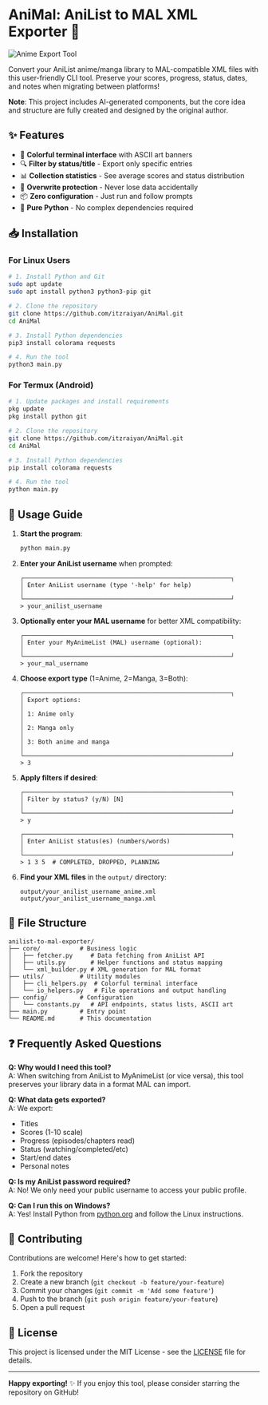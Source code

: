 # AniMal: AniList to MAL XML Exporter 🐾

![Anime Export Tool](https://files.catbox.moe/o74pow.png)

Convert your AniList anime/manga library to MAL-compatible XML files with this user-friendly CLI tool. Preserve your scores, progress, status, dates, and notes when migrating between platforms!

**Note**: This project includes AI-generated components, but the core idea and structure are fully created and designed by the original author.

## ✨ Features

- 🎨 **Colorful terminal interface** with ASCII art banners
- 🔍 **Filter by status/title** - Export only specific entries
- 📊 **Collection statistics** - See average scores and status distribution
- 🔄 **Overwrite protection** - Never lose data accidentally
- 📦 **Zero configuration** - Just run and follow prompts
- 🐍 **Pure Python** - No complex dependencies required

## 📥 Installation

### For Linux Users

```bash
# 1. Install Python and Git
sudo apt update
sudo apt install python3 python3-pip git

# 2. Clone the repository
git clone https://github.com/itzraiyan/AniMal.git
cd AniMal

# 3. Install Python dependencies
pip3 install colorama requests

# 4. Run the tool
python3 main.py
```

### For Termux (Android)

```bash
# 1. Update packages and install requirements
pkg update
pkg install python git

# 2. Clone the repository
git clone https://github.com/itzraiyan/AniMal.git
cd AniMal

# 3. Install Python dependencies
pip install colorama requests

# 4. Run the tool
python main.py
```

## 🚀 Usage Guide

1. **Start the program**:
   ```bash
   python main.py
   ```

2. **Enter your AniList username** when prompted:
   ```
   ┌──────────────────────────────────────────────────────────┐
   │ Enter AniList username (type '-help' for help)							 │
   └──────────────────────────────────────────────────────────┘
   > your_anilist_username
   ```

3. **Optionally enter your MAL username** for better XML compatibility:
   ```
   ┌──────────────────────────────────────────────────────────┐
   │ Enter your MyAnimeList (MAL) username (optional):        				 │
   └──────────────────────────────────────────────────────────┘
   > your_mal_username
   ```

4. **Choose export type** (1=Anime, 2=Manga, 3=Both):
   ```
   ┌──────────────────────────────────────────────────────────┐
   │ Export options:                                       				    │
   │ 1: Anime only                                           				 │
   │ 2: Manga only                                         				    │
   │ 3: Both anime and manga                               				    │
   └──────────────────────────────────────────────────────────┘
   > 3
   ```

5. **Apply filters if desired**:
   ```
   ┌──────────────────────────────────────────────────────────┐
   │ Filter by status? (y/N) [N]                              				 │
   └──────────────────────────────────────────────────────────┘
   > y
   
   ┌──────────────────────────────────────────────────────────┐
   │ Enter AniList status(es) (numbers/words)               			    │
   └──────────────────────────────────────────────────────────┘
   > 1 3 5  # COMPLETED, DROPPED, PLANNING
   ```

6. **Find your XML files** in the `output/` directory:
   ```
   output/your_anilist_username_anime.xml
   output/your_anilist_username_manga.xml
   ```

## 🧩 File Structure

```
anilist-to-mal-exporter/
├── core/           # Business logic
│   ├── fetcher.py     # Data fetching from AniList API
│   ├── utils.py       # Helper functions and status mapping
│   └── xml_builder.py # XML generation for MAL format
├── utils/          # Utility modules
│   ├── cli_helpers.py  # Colorful terminal interface
│   └── io_helpers.py   # File operations and output handling
├── config/         # Configuration
│   └── constants.py   # API endpoints, status lists, ASCII art
├── main.py         # Entry point
└── README.md       # This documentation
```

## ❓ Frequently Asked Questions

**Q: Why would I need this tool?**  
A: When switching from AniList to MyAnimeList (or vice versa), this tool preserves your library data in a format MAL can import.

**Q: What data gets exported?**  
A: We export:
- Titles
- Scores (1-10 scale)
- Progress (episodes/chapters read)
- Status (watching/completed/etc)
- Start/end dates
- Personal notes

**Q: Is my AniList password required?**  
A: No! We only need your public username to access your public profile.

**Q: Can I run this on Windows?**  
A: Yes! Install Python from [python.org](https://python.org) and follow the Linux instructions.

## 🤝 Contributing

Contributions are welcome! Here's how to get started:

1. Fork the repository
2. Create a new branch (`git checkout -b feature/your-feature`)
3. Commit your changes (`git commit -m 'Add some feature'`)
4. Push to the branch (`git push origin feature/your-feature`)
5. Open a pull request

## 📜 License

This project is licensed under the MIT License - see the [LICENSE](LICENSE) file for details.

---

**Happy exporting!** ✨ If you enjoy this tool, please consider starring the repository on GitHub!
